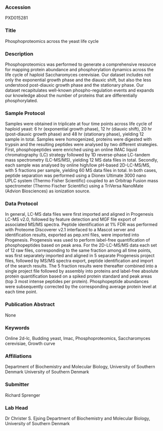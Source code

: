 ### Accession
PXD015281

### Title
Phosphoproteomics across the yeast life cycle

### Description
Phosphoproteomics was performed to generate a comprehensive resource for mapping protein abundance and phosphorylation dynamics across the life cycle of haploid Saccharomyces cerevisiae. Our dataset includes not only the exponential growth phase and the diauxic shift, but also the less understood post-diauxic growth phase and the stationary phase. Our dataset recapitulates well-known phospho-regulation events and expands our knowledge about the number of proteins that are differentially phosphorylated.

### Sample Protocol
Samples were obtained in triplicate at four time points across life cycle of haploid yeast: 6 hr (exponential growth phase), 12 hr (diauxic shift), 20 hr (post-diauxic growth phase) and 48 hr (stationary phase), yielding 12 sample in total. Samples were homogenized, proteins were digested with trypsin and the resulting peptides were analysed by two different strategies. First, phosphopeptides were enriched using an online IMAC liquid chromatography (LC) strategy followed by 1D reverse-phase LC-tandem mass spectrometry (LC-MS/MS), yielding 12 MS data files in total. Secondly, each sample was analysed by online high/low pH-based 2D-LC-MS/MS, with 5 fractions per sample, yielding 60 MS data files in total. In both cases, peptide separation was performed using a Dionex Ultimate 3000 nano UPLC system (Thermo Fisher Scientific) coupled to an Orbitrap Fusion mass spectrometer (Thermo Fischer Scientific) using a TriVersa NanoMate (Advion Biosciences) as ionization source.

### Data Protocol
In general, LC-MS data files were first imported and aligned in Progenesis LC-MS v2.0, followed by feature detection and MGF file export of associated MS/MS spectra. Peptide identification at 1% FDR was performed with Proteome Discoverer v2.1 interfaced to a Mascot server and identification results, exported as pep.xml files, were imported into Progenesis. Progenesis was used to perform label-free quantification of phosphopeptides based on peak area. For the 2D-LC-MS/MS data each set of 12 raw files, corresponding to the same fraction among all time points, was first separately imported and aligned in 5 separate Progenesis project files, followed by MS/MS spectra export, peptide identification and import of the search results. The 5 fraction results were thereafter combined into a single project file followed by assembly into proteins and label-free absolute protein quantification based on a spiked protein standard and peak areas (top 3 most intense peptides per protein). Phosphopeptide abundances were subsequently corrected by the corresponding average protein level at each time point.

### Publication Abstract
None

### Keywords
Online 2d-lc, Budding yeast, Imac, Phosphoproteomics, Saccharomyces cerevisiae, Growth curve

### Affiliations
Department of Biochemistry and Molecular Biology, University of Southern Denmark
University of Southern Denmark

### Submitter
Richard Sprenger

### Lab Head
Dr Christer S. Ejsing
Department of Biochemistry and Molecular Biology, University of Southern Denmark


